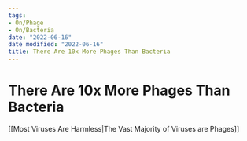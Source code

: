 ```yaml
---
tags:
- On/Phage
- On/Bacteria
date: "2022-06-16"
date modified: "2022-06-16"
title: There Are 10x More Phages Than Bacteria
---
```


# There Are 10x More Phages Than Bacteria
[[Most Viruses Are Harmless|The Vast Majority of Viruses are Phages]]
